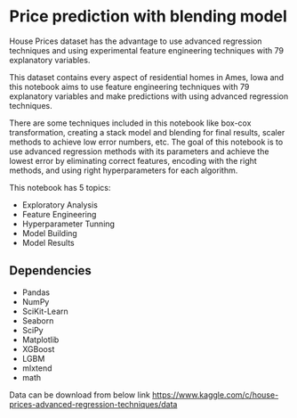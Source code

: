 # Price prediction with blending model

House Prices dataset has the advantage to use advanced regression techniques and using experimental feature engineering techniques with 79 explanatory variables.

This dataset contains every aspect of residential homes in Ames, Iowa and this notebook aims to use feature engineering techniques with 79 explanatory variables and make predictions with using advanced regression techniques.

There are some techniques included in this notebook like box-cox transformation, creating a stack model and blending for final results, scaler methods to achieve low error numbers, etc. The goal of this notebook is to use advanced regression methods with its parameters and achieve the lowest error by eliminating correct features, encoding with the right methods, and using right hyperparameters for each algorithm.

This notebook has 5 topics:

* Exploratory Analysis
* Feature Engineering
* Hyperparameter Tunning
* Model Building
* Model Results

## Dependencies

* Pandas
* NumPy
* SciKit-Learn
* Seaborn
* SciPy
* Matplotlib
* XGBoost
* LGBM
* mlxtend
* math


Data can be download from below link
https://www.kaggle.com/c/house-prices-advanced-regression-techniques/data
